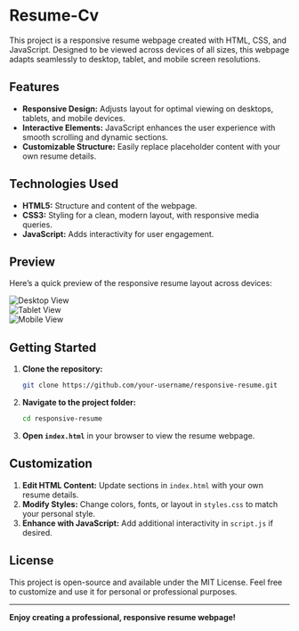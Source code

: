 # Resume-Cv

This project is a responsive resume webpage created with HTML, CSS, and JavaScript. Designed to be viewed across devices of all sizes, this webpage adapts seamlessly to desktop, tablet, and mobile screen resolutions.

## Features

- **Responsive Design:** Adjusts layout for optimal viewing on desktops, tablets, and mobile devices.
- **Interactive Elements:** JavaScript enhances the user experience with smooth scrolling and dynamic sections.
- **Customizable Structure:** Easily replace placeholder content with your own resume details.
  
## Technologies Used

- **HTML5:** Structure and content of the webpage.
- **CSS3:** Styling for a clean, modern layout, with responsive media queries.
- **JavaScript:** Adds interactivity for user engagement.

## Preview

Here’s a quick preview of the responsive resume layout across devices:

![Desktop View](preview-desktop.png)  
![Tablet View](preview-tablet.png)  
![Mobile View](preview-mobile.png)  

## Getting Started

1. **Clone the repository:**
    ```bash
    git clone https://github.com/your-username/responsive-resume.git
    ```
2. **Navigate to the project folder:**
    ```bash
    cd responsive-resume
    ```
3. **Open `index.html`** in your browser to view the resume webpage.

## Customization

1. **Edit HTML Content:** Update sections in `index.html` with your own resume details.
2. **Modify Styles:** Change colors, fonts, or layout in `styles.css` to match your personal style.
3. **Enhance with JavaScript:** Add additional interactivity in `script.js` if desired.

## License

This project is open-source and available under the MIT License. Feel free to customize and use it for personal or professional purposes.

---

**Enjoy creating a professional, responsive resume webpage!**

